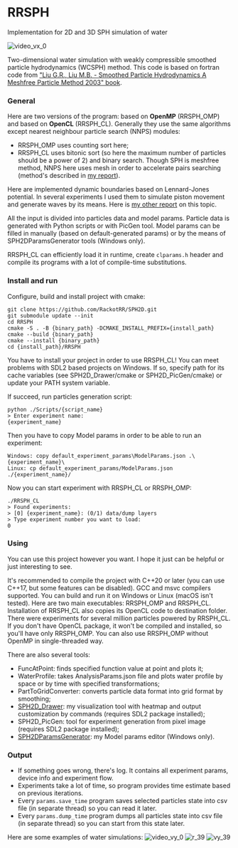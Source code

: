 # RRSPH
Implementation for 2D and 3D SPH simulation of water

![video_vx_0](https://user-images.githubusercontent.com/60754292/225715442-05b63d00-a091-4c36-adef-35da8d234468.gif)

Two-dimensional water simulation with weakly compressible smoothed particle hydrodynamics (WCSPH) method. This code is based on fortran code from ["Liu G.R., Liu M.B. - Smoothed Particle Hydrodynamics A Meshfree Particle Method 2003" book](https://www.worldscientific.com/worldscibooks/10.1142/5340).

### General
Here are two versions of the program: based on **OpenMP** (RRSPH_OMP) and based on **OpenCL** (RRSPH_CL). 
Generally they use the same algorithms except nearest neighbour particle search (NNPS) modules:
- RRSPH_OMP uses counting sort here;
- RRSPH_CL uses bitonic sort (so here the maximum number of particles should be a power of 2) and binary search.
Though SPH is meshfree method, NNPS here uses mesh in order to accelerate pairs searching (method's described in [my report](https://github.com/RackotRR/SPH2D/files/10994545/_._2021_._._._.pdf)).

Here are implemented dynamic boundaries based on Lennard-Jones potential. In several experiments I used them to simulate piston movement and generate waves by its means. Here is [my other report](https://github.com/RackotRR/SPH2D/files/10994558/_._2022_._._._._._._.pdf) on this topic.

All the input is divided into particles data and model params. Particle data is generated with Python scripts or with PicGen tool. Model params can be filled in manually (based on default-generated params) or by the means of SPH2DParamsGenerator tools (Windows only). 

RRSPH_CL can efficiently load it in runtime, create `clparams.h` header and compile its programs with a lot of compile-time substitutions. 

### Install and run

Configure, build and install project with cmake:

```
git clone https://github.com/RackotRR/SPH2D.git
git submodule update --init
cd RRSPH
cmake -S . -B {binary_path} -DCMAKE_INSTALL_PREFIX={install_path}
cmake --build {binary_path}
cmake --install {binary_path}
cd {install_path}/RRSPH
```

You have to install your project in order to use RRSPH_CL!
You can meet problems with SDL2 based projects on Windows. If so, specify path for its cache variables (see SPH2D_Drawer/cmake or SPH2D_PicGen/cmake) or update your PATH system variable.

If succeed, run particles generation script:

```
python ./Scripts/{script_name}
> Enter experiment name:
{experiment_name}
```

Then you have to copy Model params in order to be able to run an experiment:

```
Windows: copy default_experiment_params\ModelParams.json .\{experiment_name}\
Linux: cp default_experiment_params/ModelParams.json ./{experiment_name}/
```

Now you can start experiment with RRSPH_CL or RRSPH_OMP:
```
./RRSPH_CL
> Found experiments:
> [0] {experiment_name}: (0/1) data/dump layers
> Type experiment number you want to load:
0
```

### Using
You can use this project however you want. I hope it just can be helpful or just interesting to see.

It's recommended to compile the project with C++20 or later (you can use C++17, but some features can be disabled). GCC and msvc compilers supported. You can build and run it on Windows or Linux (macOS isn't tested).
Here are two main executables: RRSPH_OMP and RRSPH_CL. Installation of RRSPH_CL also copies its OpenCL code to destination folder.
There were experiments for several million particles powered by RRSPH_CL.
If you don't have OpenCL package, it won't be compiled and installed, so you'll have only RRSPH_OMP. You can also use RRSPH_OMP without OpenMP in single-threaded way.

There are also several tools: 
- FuncAtPoint: finds specified function value at point and plots it;
- WaterProfile: takes AnalysisParams.json file and plots water profile by space or by time with specified transformations;
- PartToGridConverter: converts particle data format into grid format by smoothing;
- [SPH2D_Drawer](https://github.com/RackotRR/SPH2D_Drawer): my visualization tool with heatmap and output customization by commands (requires SDL2 package installed);
- SPH2D_PicGen: tool for experiment generation from pixel image (requires SDL2 package installed);
- [SPH2DParamsGenerator](https://github.com/RackotRR/SPH2DParamsGenerator): my Model params editor (Windows only).

### Output
- If something goes wrong, there's log. It contains all experiment params, device info and experiment flow.
- Experiments take a lot of time, so program provides time estimate based on previous iterations.
- Every `params.save_time` program saves selected particles state into csv file (in separate thread) so you can read it later.
- Every `params.dump_time` program dumps all particles state into csv file (in separate thread) so you can start from this state later.

Here are some examples of water simulations:
![video_vy_0](https://user-images.githubusercontent.com/60754292/225718496-eba40340-dff1-415e-94d0-2c0ef6b56693.gif)
![r_39](https://user-images.githubusercontent.com/60754292/225718440-62defc68-e626-4ef6-8eb2-ceebafcd79b2.png)
![vy_39](https://user-images.githubusercontent.com/60754292/225718463-5491cd74-7171-4de0-bb5f-23520666eebb.png)
